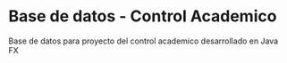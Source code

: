 # Base de datos - Control Academico

Base de datos para proyecto del control academico desarrollado en Java FX